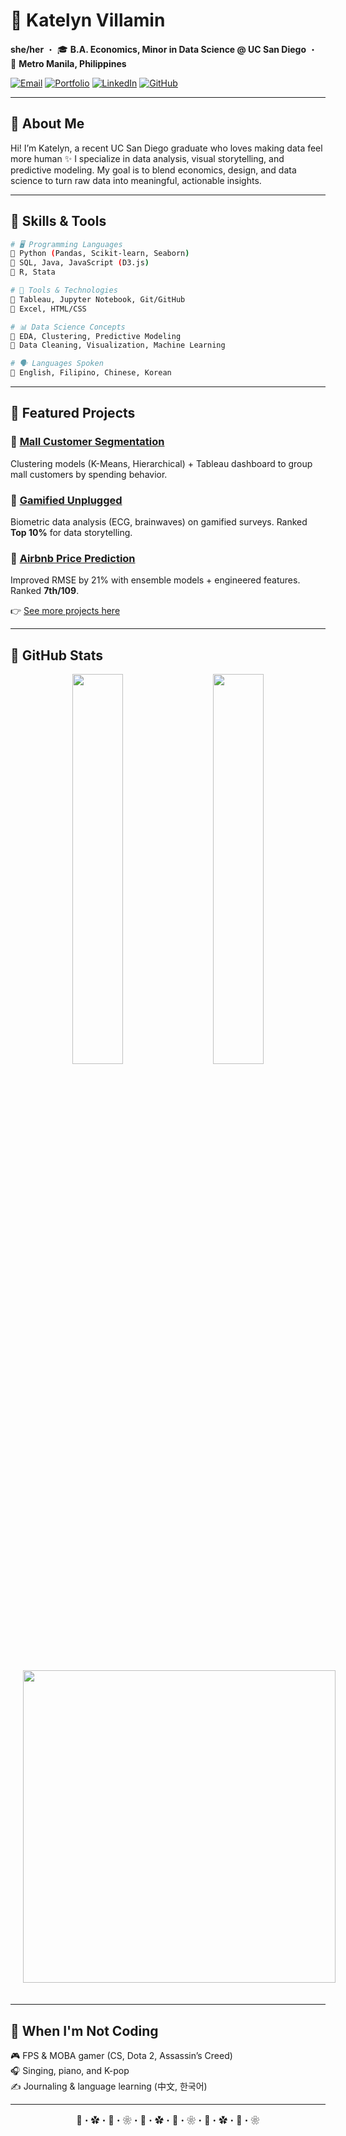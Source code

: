 <!-- 🌸 Optional Banner -->
<!-- ![header](https://i.imgur.com/kFf3XjN.png) -->

<div align="left">

# 🌸 Katelyn Villamin

**she/her** ・ 🎓 **B.A. Economics, Minor in Data Science  @ UC San Diego**
・ 📍 **Metro Manila, Philippines**

[![Email](https://img.shields.io/badge/-Email-ffc0cb?style=flat-square&logo=gmail&logoColor=white)](mailto:work.skvillamin@gmail.com)
[![Portfolio](https://img.shields.io/badge/-Portfolio-ffe4e1?style=flat-square&logo=notion&logoColor=white)](https://skvillamin.github.io/portfolio)
[![LinkedIn](https://img.shields.io/badge/-LinkedIn-c1e1c1?style=flat-square&logo=linkedin&logoColor=white)](https://linkedin.com/in/skvillamin)
[![GitHub](https://img.shields.io/badge/-GitHub-eac4d5?style=flat-square&logo=github&logoColor=white)](https://github.com/skvillamin)

---

## 💫 About Me

Hi! I’m Katelyn, a recent UC San Diego graduate who loves making data feel more human ✨
I specialize in data analysis, visual storytelling, and predictive modeling.
My goal is to blend economics, design, and data science to turn raw data into meaningful, actionable insights.

---

## 🧁 Skills & Tools

```bash
# 🖥️ Programming Languages
🌸 Python (Pandas, Scikit-learn, Seaborn)
🌿 SQL, Java, JavaScript (D3.js)
🌸 R, Stata

# 🧰 Tools & Technologies
🌸 Tableau, Jupyter Notebook, Git/GitHub
🌿 Excel, HTML/CSS

# 📊 Data Science Concepts
🌸 EDA, Clustering, Predictive Modeling
🌿 Data Cleaning, Visualization, Machine Learning

# 🗣️ Languages Spoken
🌿 English, Filipino, Chinese, Korean
```

---

## 📌 Featured Projects

### 🎀 [Mall Customer Segmentation](https://github.com/skvillamin/mall-customer-segment)  
Clustering models (K-Means, Hierarchical) + Tableau dashboard to group mall customers by spending behavior.

### 🌿 [Gamified Unplugged](https://nglyry.github.io/Final-Proj-Dsc106/)  
Biometric data analysis (ECG, brainwaves) on gamified surveys. Ranked **Top 10%** for data storytelling.

### 🍓 [Airbnb Price Prediction](https://www.kaggle.com/competitions/ucsd-winter-2025-dsc-148/rules)  
Improved RMSE by 21% with ensemble models + engineered features. Ranked **7th/109**.

👉 [See more projects here](https://skvillamin.github.io/portfolio/projects/index.html)

---

## 🌱 GitHub Stats
<p align="center">
  <img 
    src="https://github-readme-stats.vercel.app/api?username=skvillamin&show_icons=true&theme=rose_pine&icon_color=FFC0CB&title_color=FFB6C1&text_color=92A1B2&bg_color=fffafa&border_color=ffe4e1" 
    width="40%" 
  />
  &nbsp;&nbsp;&nbsp;&nbsp;
  <img 
    src="https://github-readme-stats.vercel.app/api/top-langs/?username=skvillamin&layout=compact&theme=rose_pine&title_color=FFB6C1&text_color=92A1B2&bg_color=fffafa&border_color=ffe4e1" 
    width="40%" 
  />
</p>


<!-- 🌟 Contribution Streak Below -->
<p align="center">
  <img 
    src="https://streak-stats.demolab.com?user=skvillamin&theme=rose_pine&hide_border=true&background=fffafa&dates=92A1B2&stroke=ffe4e1&ring=ffc0cb&fire=FFB6C1&currStreakLabel=FFB6C1&sideLabels=92A1B2" 
    width="500" 
    style="margin: 20px;" 
  />
</p>



---

## 🍵 When I'm Not Coding

🎮 FPS & MOBA gamer (CS, Dota 2, Assassin’s Creed)  
🎧 Singing, piano, and K-pop  
✍️ Journaling & language learning (中文, 한국어)

---

<div align="center">


🌸・✿・🍃・❀・🌸・✿・🍃・❀・🌸・✿・🍃・❀

</div>

</div>
